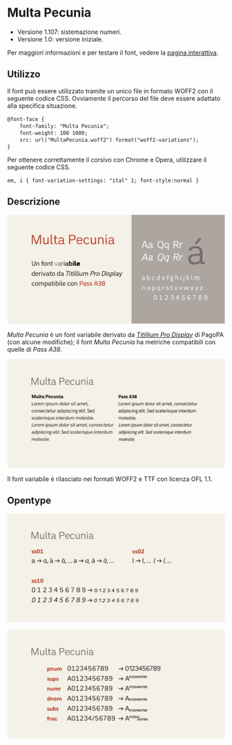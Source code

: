 # Multa Pecunia
- Versione 1.107: sistemazione numeri.
- Versione 1.0: versione iniziale.

Per maggiori informazioni e per testare il font, vedere la [pagina interattiva](https://m-casanova.github.io/MultaPecunia/).

## Utilizzo
Il font può essere utilizzato tramite un unico file in formato WOFF2 con il seguente codice CSS. Ovviamente il percorso del file deve essere adattato alla specifica situazione.

    @font-face {
        font-family: "Multa Pecunia";
        font-weight: 100 1000;
        src: url("MultaPecunia.woff2") format("woff2-variations");
    }

Per ottenere correttamente il corsivo con Chrome e Opera, utilizzare il seguente codice CSS.

    em, i { font-variation-settings: "ital" 1; font-style:normal }

## Descrizione
![image](images/multapecunia1.jpg)

_Multa Pecunia_ è un font variabile derivato da _[Titillium Pro Display](https://github.com/pagopa/titillium-pro-display)_ di PagoPA (con alcune modifiche); il font _Multa Pecunia_ ha metriche compatibili con quelle di _Pass A38_.

![image](images/multapecunia2.jpg)

Il font variabile è rilasciato nei formati WOFF2 e TTF con licenza OFL 1.1.

## Opentype

![image](images/multapecunia3.jpg)

![image](images/multapecunia4.jpg)
